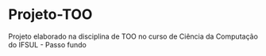 # Projeto-TOO
Projeto elaborado na disciplina de TOO no curso de Ciência da Computação do IFSUL - Passo fundo
